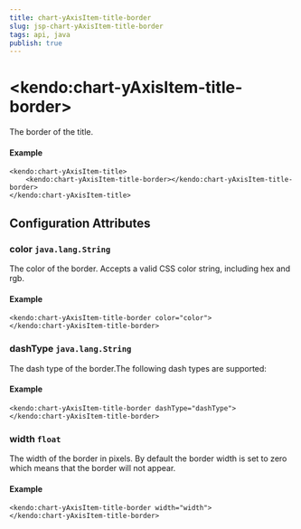 ```yaml
---
title: chart-yAxisItem-title-border
slug: jsp-chart-yAxisItem-title-border
tags: api, java
publish: true
---
```


# \<kendo:chart-yAxisItem-title-border\>

The border of the title.

#### Example
    <kendo:chart-yAxisItem-title>
        <kendo:chart-yAxisItem-title-border></kendo:chart-yAxisItem-title-border>
    </kendo:chart-yAxisItem-title>

## Configuration Attributes

### color `java.lang.String`

The color of the border. Accepts a valid CSS color string, including hex and rgb.

#### Example
    <kendo:chart-yAxisItem-title-border color="color">
    </kendo:chart-yAxisItem-title-border>

### dashType `java.lang.String`

The dash type of the border.The following dash types are supported:

#### Example
    <kendo:chart-yAxisItem-title-border dashType="dashType">
    </kendo:chart-yAxisItem-title-border>

### width `float`

The width of the border in pixels. By default the border width is set to zero which means that the border will not appear.

#### Example
    <kendo:chart-yAxisItem-title-border width="width">
    </kendo:chart-yAxisItem-title-border>

